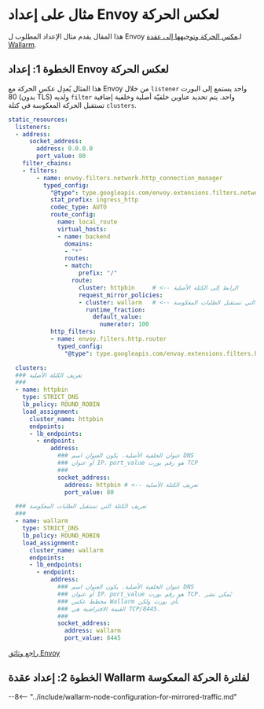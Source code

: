 # مثال على إعداد Envoy لعكس الحركة

هذا المقال يقدم مثال الإعداد المطلوب ل Envoy لـ[عكس الحركة وتوجيهها إلى عقدة Wallarm](overview.md).

## الخطوة 1: إعداد Envoy لعكس الحركة

هذا المثال يُعدِل عكس الحركة مع Envoy من خلال `listener` واحد يستمع إلى البورت 80 (بدون TLS) ولديه `filter` واحد. يتم تحديد عناوين خلفيّة أصلية وخلفية إضافية تستقبل الحركة المعكوسة في كتلة `clusters`.

```yaml
static_resources:
  listeners:
  - address:
      socket_address:
        address: 0.0.0.0
        port_value: 80
    filter_chains:
    - filters:
        - name: envoy.filters.network.http_connection_manager
          typed_config:
            "@type": type.googleapis.com/envoy.extensions.filters.network.http_connection_manager.v3.HttpConnectionManager
            stat_prefix: ingress_http
            codec_type: AUTO
            route_config:
              name: local_route
              virtual_hosts:
              - name: backend
                domains:
                - "*"
                routes:
                - match:
                    prefix: "/"
                  route:
                    cluster: httpbin     # <-- الرابط إلى الكتلة الأصلية
                    request_mirror_policies:
                    - cluster: wallarm   # <-- الرابط إلى الكتلة التي تستقبل الطلبات المعكوسة
                      runtime_fraction:
                        default_value:
                          numerator: 100
            http_filters:
            - name: envoy.filters.http.router
              typed_config:
                "@type": type.googleapis.com/envoy.extensions.filters.http.router.v3.Router

  clusters:
  ### تعريف الكتلة الأصلية
  ###
  - name: httpbin
    type: STRICT_DNS
    lb_policy: ROUND_ROBIN
    load_assignment:
      cluster_name: httpbin
      endpoints:
      - lb_endpoints:
        - endpoint:
            address:
              ### عنوان الخلفية الأصلية. يكون العنوان اسم DNS
              ### أو عنوان IP، port_value هو رقم بورت TCP
              ###
              socket_address:
                address: httpbin # <-- تعريف الكتلة الأصلية
                port_value: 80

  ### تعريف الكتلة التي تستقبل الطلبات المعكوسة
  ###
  - name: wallarm
    type: STRICT_DNS
    lb_policy: ROUND_ROBIN
    load_assignment:
      cluster_name: wallarm
      endpoints:
      - lb_endpoints:
        - endpoint:
            address:
              ### عنوان الخلفية الأصلية. يكون العنوان اسم DNS
              ### أو عنوان IP، port_value هو رقم بورت TCP. يُمكن نشر
              ### مخطط عكس Wallarm بأي بورت ولكن
              ### القيمة الافتراضية هي TCP/8445.
              ###
              socket_address:
                address: wallarm
                port_value: 8445
```

[راجع وثائق Envoy](https://www.envoyproxy.io/docs/envoy/latest/api-v3/config/route/v3/route_components.proto)

## الخطوة 2: إعداد عقدة Wallarm لفلترة الحركة المعكوسة

--8<-- "../include/wallarm-node-configuration-for-mirrored-traffic.md"